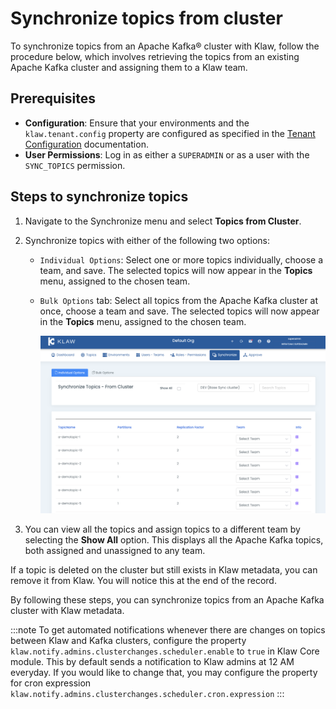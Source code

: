 # Synchronize topics from cluster

To synchronize topics from an Apache Kafka® cluster with Klaw, follow the procedure below, which involves retrieving the
topics from an existing Apache Kafka cluster and assigning them to a Klaw team.

## Prerequisites

- **Configuration**: Ensure that your environments and the `klaw.tenant.config` property are configured as specified in
  the [Tenant Configuration](../../setup-configuration/tenant-configuration.md) documentation.
- **User Permissions**: Log in as either a `SUPERADMIN` or as a user with the `SYNC_TOPICS` permission.

## Steps to synchronize topics

1. Navigate to the Synchronize menu and select **Topics from Cluster**.

2. Synchronize topics with either of the following two options:

   - `Individual Options`: Select one or more topics
     individually, choose a team, and save. The selected topics
     will now appear in the **Topics** menu, assigned to the chosen
     team.
   - `Bulk Options` tab: Select all topics from the
     Apache Kafka cluster at once, choose a team and save. The selected
     topics will now appear in the **Topics** menu, assigned to the
     chosen team.

     ![image](../../../static/images/sync/SyncTopicsFromCluster.png)

3. You can view all the topics and assign topics to a different team by
   selecting the **Show All** option. This displays all the Apache
   Kafka topics, both assigned and unassigned to any team.

If a topic is deleted on the cluster but still exists in Klaw metadata,
you can remove it from Klaw. You will notice this at the end of the
record.

By following these steps, you can synchronize topics from an Apache Kafka
cluster with Klaw metadata.

:::note
To get automated notifications whenever there are changes on topics between Klaw and Kafka clusters, configure the property
`klaw.notify.admins.clusterchanges.scheduler.enable` to `true` in Klaw Core module. This by default sends a notification
to Klaw admins at 12 AM everyday. If you would like to change that, you may configure the property for cron expression
`klaw.notify.admins.clusterchanges.scheduler.cron.expression`
:::
